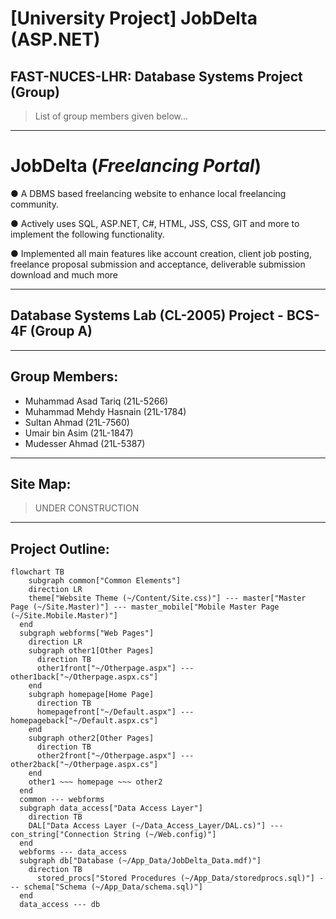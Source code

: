 # [University Project] JobDelta (ASP.NET)
FAST-NUCES-LHR: Database Systems Project (Group)
---
> List of group members given below...
---




# JobDelta (*Freelancing Portal*)

● A DBMS based freelancing website to enhance local freelancing community.

● Actively uses SQL, ASP.NET, C#, HTML, JSS, CSS, GIT and more to implement the following functionality.

● Implemented all main features like account creation, client job posting, freelance proposal submission and
  acceptance, deliverable submission download and much more




---
## Database Systems Lab (CL-2005) Project - BCS-4F (Group A)
---
## Group Members:
+ Muhammad Asad Tariq (21L-5266)
+ Muhammad Mehdy Hasnain (21L-1784)
+ Sultan Ahmad (21L-7560)
+ Umair bin Asim (21L-1847)
+ Mudesser Ahmad (21L-5387)
---
## Site Map:
> UNDER CONSTRUCTION
---
## Project Outline:
```mermaid
flowchart TB
	subgraph common["Common Elements"]
    direction LR
    theme["Website Theme (~/Content/Site.css)"] --- master["Master Page (~/Site.Master)"] --- master_mobile["Mobile Master Page (~/Site.Mobile.Master)"]
  end
  subgraph webforms["Web Pages"]
    direction LR
    subgraph other1[Other Pages]
      direction TB
      other1front["~/Otherpage.aspx"] --- other1back["~/Otherpage.aspx.cs"]
    end
    subgraph homepage[Home Page]
      direction TB
      homepagefront["~/Default.aspx"] --- homepageback["~/Default.aspx.cs"]
    end
    subgraph other2[Other Pages]
      direction TB
      other2front["~/Otherpage.aspx"] --- other2back["~/Otherpage.aspx.cs"]
    end
    other1 ~~~ homepage ~~~ other2
  end
  common --- webforms
  subgraph data_access["Data Access Layer"]
    direction TB
    DAL["Data Access Layer (~/Data_Access_Layer/DAL.cs)"] --- con_string["Connection String (~/Web.config)"]
  end
  webforms --- data_access
  subgraph db["Database (~/App_Data/JobDelta_Data.mdf)"]
    direction TB
      stored_procs["Stored Procedures (~/App_Data/storedprocs.sql)"] --- schema["Schema (~/App_Data/schema.sql)"]
  end
  data_access --- db
 ```
